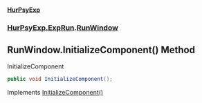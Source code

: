 #### [HurPsyExp](index.md 'index')
### [HurPsyExp.ExpRun](HurPsyExp.ExpRun.md 'HurPsyExp.ExpRun').[RunWindow](HurPsyExp.ExpRun.RunWindow.md 'HurPsyExp.ExpRun.RunWindow')

## RunWindow.InitializeComponent() Method

InitializeComponent

```csharp
public void InitializeComponent();
```

Implements [InitializeComponent()](https://docs.microsoft.com/en-us/dotnet/api/System.Windows.Markup.IComponentConnector.InitializeComponent 'System.Windows.Markup.IComponentConnector.InitializeComponent')